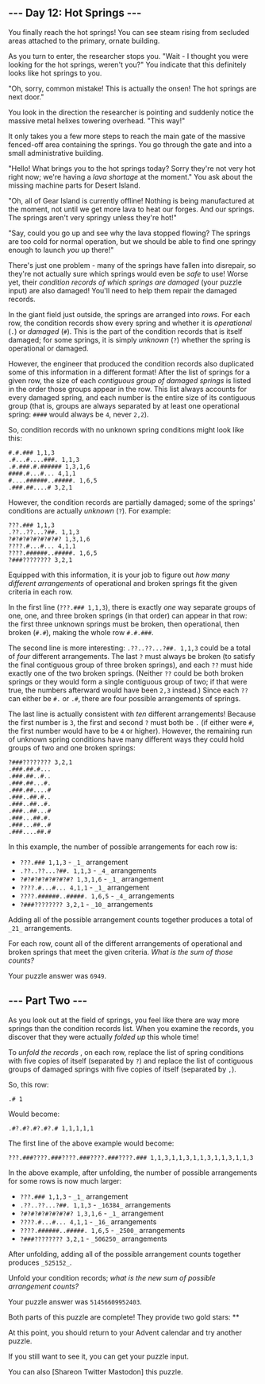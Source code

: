 ## \--- Day 12: Hot Springs ---

You finally reach the hot springs! You can see steam rising from secluded
areas attached to the primary, ornate building.

As you turn to enter, the researcher stops you. "Wait - I thought you were
looking for the hot springs, weren't you?" You indicate that this definitely
looks like hot springs to you.

"Oh, sorry, common mistake! This is actually the onsen! The hot springs are
next door."

You look in the direction the researcher is pointing and suddenly notice the
massive metal helixes towering overhead. "This way!"

It only takes you a few more steps to reach the main gate of the massive
fenced-off area containing the springs. You go through the gate and into a
small administrative building.

"Hello! What brings you to the hot springs today? Sorry they're not very hot
right now; we're having a _lava shortage_ at the moment." You ask about the
missing machine parts for Desert Island.

"Oh, all of Gear Island is currently offline! Nothing is being manufactured at
the moment, not until we get more lava to heat our forges. And our springs.
The springs aren't very springy unless they're hot!"

"Say, could you go up and see why the lava stopped flowing? The springs are
too cold for normal operation, but we should be able to find one springy
enough to launch _you_ up there!"

There's just one problem - many of the springs have fallen into disrepair, so
they're not actually sure which springs would even be _safe_ to use! Worse
yet, their _condition records of which springs are damaged_ (your puzzle
input) are also damaged! You'll need to help them repair the damaged records.

In the giant field just outside, the springs are arranged into _rows_. For
each row, the condition records show every spring and whether it is
_operational_ (`.`) or _damaged_ (`#`). This is the part of the condition
records that is itself damaged; for some springs, it is simply _unknown_ (`?`)
whether the spring is operational or damaged.

However, the engineer that produced the condition records also duplicated some
of this information in a different format! After the list of springs for a
given row, the size of each _contiguous group of damaged springs_ is listed in
the order those groups appear in the row. This list always accounts for every
damaged spring, and each number is the entire size of its contiguous group
(that is, groups are always separated by at least one operational spring:
`####` would always be `4`, never `2,2`).

So, condition records with no unknown spring conditions might look like this:

    
    
    #.#.### 1,1,3
    .#...#....###. 1,1,3
    .#.###.#.###### 1,3,1,6
    ####.#...#... 4,1,1
    #....######..#####. 1,6,5
    .###.##....# 3,2,1
    

However, the condition records are partially damaged; some of the springs'
conditions are actually _unknown_ (`?`). For example:

    
    
    ???.### 1,1,3
    .??..??...?##. 1,1,3
    ?#?#?#?#?#?#?#? 1,3,1,6
    ????.#...#... 4,1,1
    ????.######..#####. 1,6,5
    ?###???????? 3,2,1
    

Equipped with this information, it is your job to figure out _how many
different arrangements_ of operational and broken springs fit the given
criteria in each row.

In the first line (`???.### 1,1,3`), there is exactly _one_ way separate
groups of one, one, and three broken springs (in that order) can appear in
that row: the first three unknown springs must be broken, then operational,
then broken (`#.#`), making the whole row `#.#.###`.

The second line is more interesting: `.??..??...?##. 1,1,3` could be a total
of _four_ different arrangements. The last `?` must always be broken (to
satisfy the final contiguous group of three broken springs), and each `??`
must hide exactly one of the two broken springs. (Neither `??` could be both
broken springs or they would form a single contiguous group of two; if that
were true, the numbers afterward would have been `2,3` instead.) Since each
`??` can either be `#.` or `.#`, there are four possible arrangements of
springs.

The last line is actually consistent with _ten_ different arrangements!
Because the first number is `3`, the first and second `?` must both be `.` (if
either were `#`, the first number would have to be `4` or higher). However,
the remaining run of unknown spring conditions have many different ways they
could hold groups of two and one broken springs:

    
    
    ?###???????? 3,2,1
    .###.##.#...
    .###.##..#..
    .###.##...#.
    .###.##....#
    .###..##.#..
    .###..##..#.
    .###..##...#
    .###...##.#.
    .###...##..#
    .###....##.#
    

In this example, the number of possible arrangements for each row is:

  * `???.### 1,1,3` \- `_1_` arrangement
  * `.??..??...?##. 1,1,3` \- `_4_` arrangements
  * `?#?#?#?#?#?#?#? 1,3,1,6` \- `_1_` arrangement
  * `????.#...#... 4,1,1` \- `_1_` arrangement
  * `????.######..#####. 1,6,5` \- `_4_` arrangements
  * `?###???????? 3,2,1` \- `_10_` arrangements

Adding all of the possible arrangement counts together produces a total of
`_21_` arrangements.

For each row, count all of the different arrangements of operational and
broken springs that meet the given criteria. _What is the sum of those
counts?_

Your puzzle answer was `6949`.

## \--- Part Two ---

As you look out at the field of springs, you feel like there are way more
springs than the condition records list. When you examine the records, you
discover that they were actually _folded up_ this whole time!

To _unfold the records_ , on each row, replace the list of spring conditions
with five copies of itself (separated by `?`) and replace the list of
contiguous groups of damaged springs with five copies of itself (separated by
`,`).

So, this row:

    
    
    .# 1

Would become:

    
    
    .#?.#?.#?.#?.# 1,1,1,1,1

The first line of the above example would become:

    
    
    ???.###????.###????.###????.###????.### 1,1,3,1,1,3,1,1,3,1,1,3,1,1,3

In the above example, after unfolding, the number of possible arrangements for
some rows is now much larger:

  * `???.### 1,1,3` \- `_1_` arrangement
  * `.??..??...?##. 1,1,3` \- `_16384_` arrangements
  * `?#?#?#?#?#?#?#? 1,3,1,6` \- `_1_` arrangement
  * `????.#...#... 4,1,1` \- `_16_` arrangements
  * `????.######..#####. 1,6,5` \- `_2500_` arrangements
  * `?###???????? 3,2,1` \- `_506250_` arrangements

After unfolding, adding all of the possible arrangement counts together
produces `_525152_`.

Unfold your condition records; _what is the new sum of possible arrangement
counts?_

Your puzzle answer was `51456609952403`.

Both parts of this puzzle are complete! They provide two gold stars: **

At this point, you should return to your Advent calendar and try another
puzzle.

If you still want to see it, you can get your puzzle input.

You can also [Shareon Twitter Mastodon] this puzzle.


